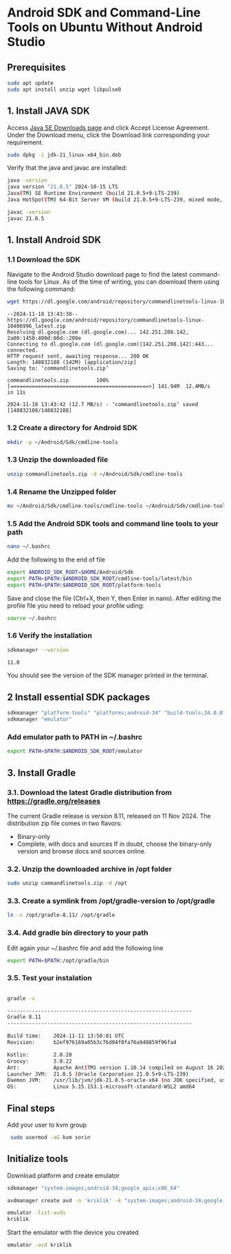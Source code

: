 # Android SDK and Command-Line Tools on Ubuntu Without Android Studio

## Prerequisites

```bash
sudo apt update
sudo apt install unzip wget libpulse0
```

## 1. Install JAVA SDK

Access [Java SE Downloads page](https://www.oracle.com/java/technologies/downloads/) and click Accept License Agreement. Under the Download menu, click the Download link corresponding your requirement.

```bash
sudo dpkg -i jdk-21_linux-x64_bin.deb
```

Verify that the java and javac are installed: 

```bash
java -version
java version "21.0.5" 2024-10-15 LTS
Java(TM) SE Runtime Environment (build 21.0.5+9-LTS-239)
Java HotSpot(TM) 64-Bit Server VM (build 21.0.5+9-LTS-239, mixed mode, sharing)

javac -version
javac 21.0.5

```

## 1. Install Android SDK

### 1.1 Download the SDK

Navigate to the Android Studio download page to find the latest command-line tools for Linux. As of the time of writing, you can download them using the following command:

```bash
wget https://dl.google.com/android/repository/commandlinetools-linux-10406996_latest.zip -O commandlinetools.zip
```

    --2024-11-18 13:43:30--  https://dl.google.com/android/repository/commandlinetools-linux-10406996_latest.zip
    Resolving dl.google.com (dl.google.com)... 142.251.208.142, 2a00:1450:400d:80d::200e
    Connecting to dl.google.com (dl.google.com)|142.251.208.142|:443... connected.
    HTTP request sent, awaiting response... 200 OK
    Length: 148832188 (142M) [application/zip]
    Saving to: ‘commandlinetools.zip’

    commandlinetools.zip         100%[=============================================>] 141.94M  12.4MB/s    in 11s

    2024-11-18 13:43:42 (12.7 MB/s) - ‘commandlinetools.zip’ saved [148832188/148832188]

### 1.2 Create a directory for Android SDK

```bash
mkdir -p ~/Android/Sdk/cmdline-tools
```

### 1.3 Unzip the downloaded file

```bash
unzip commandlinetools.zip -d ~/Android/Sdk/cmdline-tools
```

### 1.4 Rename the Unzipped folder

```bash
mv ~/Android/Sdk/cmdline-tools/cmdline-tools ~/Android/Sdk/cmdline-tools/latest
```

### 1.5 Add the Android SDK tools and command line tools to your path

```bash
nano ~/.bashrc
```

Add the following to the end of file

```bash
export ANDROID_SDK_ROOT=$HOME/Android/Sdk
export PATH=$PATH:$ANDROID_SDK_ROOT/cmdline-tools/latest/bin
export PATH=$PATH:$ANDROID_SDK_ROOT/platform-tools
```
Save and close the file (Ctrl+X, then Y, then Enter in nano). After editing the profile file you need to reload your profile uding: 

```bash
source ~/.bashrc
```

### 1.6 Verify the installation

```bash
sdkmanager --version

11.0
```

You should see the version of the SDK manager printed in the terminal.

## 2 Install essential SDK packages

```bash
sdkmanager "platform-tools" "platforms;android-34" "build-tools;34.0.0" 
sdkmanager "emulator"

```
### Add emulator path to PATH in ~/.bashrc

```bash
export PATH=$PATH:$ANDROID_SDK_ROOT/emulator
```



## 3. Install Gradle

### 3.1.  Download the latest Gradle distribution from https://gradle.org/releases

The current Gradle release is version 8.11, released on 11 Nov 2024. The distribution zip file comes in two flavors:

- Binary-only
- Complete, with docs and sources
If in doubt, choose the binary-only version and browse docs and sources online.

### 3.2. Unzip the downloaded archive in /opt folder

```bash
sudo unzip commandlinetools.zip -d /opt
```

### 3.3. Create a symlink from /opt/gradle-version to /opt/gradle

```bash
ln -s /opt/gradle-8.11/ /opt/gradle
```

### 3.4. Add gradle bin directory to your path

Edit again your ~/.bashrc file and add the following line

```bash
export PATH=$PATH:/opt/gradle/bin
```

### 3.5. Test your instalation

```bash

gradle -v

------------------------------------------------------------
Gradle 8.11
------------------------------------------------------------

Build time:    2024-11-11 13:58:01 UTC
Revision:      b2ef976169a05b3c76d04f0fa76a940859f96fa4

Kotlin:        2.0.20
Groovy:        3.0.22
Ant:           Apache Ant(TM) version 1.10.14 compiled on August 16 2023
Launcher JVM:  21.0.5 (Oracle Corporation 21.0.5+9-LTS-239)
Daemon JVM:    /usr/lib/jvm/jdk-21.0.5-oracle-x64 (no JDK specified, using current Java home)
OS:            Linux 5.15.153.1-microsoft-standard-WSL2 amd64

```

## Final steps

Add your user to kvm group

```bash
 sudo usermod -aG kvm sorin
``` 



## Initialize tools

Download platform and create emulator

```bash
sdkmanager "system-images;android-34;google_apis;x86_64"

avdmanager create avd -n 'kriklik' -k "system-images;android-34;google_apis;x86_64" -d pixel_7

emulator -list-avds
kriklik

```

Start the emulator with the device you created

```bash
emulator -avd kriklik
```

